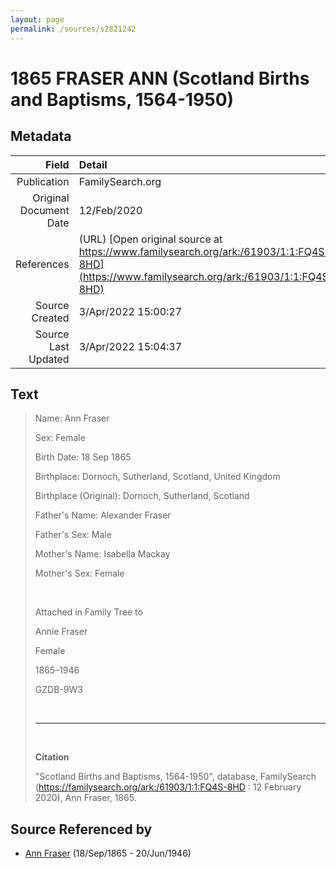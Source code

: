 ```yaml
---
layout: page
permalink: /sources/s2821242
---
```


# 1865 FRASER ANN (Scotland Births and Baptisms, 1564-1950)

## Metadata

Field | Detail
---:|:---
Publication | FamilySearch.org
Original Document Date | 12/Feb/2020
References | (URL) [Open original source at https://www.familysearch.org/ark:/61903/1:1:FQ4S-8HD](https://www.familysearch.org/ark:/61903/1:1:FQ4S-8HD)
Source Created | 3/Apr/2022 15:00:27
Source Last Updated | 3/Apr/2022 15:04:37

## Text

> Name: Ann Fraser
>
> Sex: Female
>
> Birth Date: 18 Sep 1865
>
> Birthplace: Dornoch, Sutherland, Scotland, United Kingdom
>
> Birthplace (Original): Dornoch, Sutherland, Scotland
>
> Father's Name: Alexander Fraser
>
> Father's Sex: Male
>
> Mother's Name: Isabella Mackay
>
> Mother's Sex: Female
>
> <br/>
>
> Attached in Family Tree to
>
> Annie Fraser
>
> Female
>
> 1865–1946
>
> GZDB-9W3
>
> <br/>
>
> ---
>
> <br/>
>
> **Citation**
>
> "Scotland Births and Baptisms, 1564-1950", database, FamilySearch (https://familysearch.org/ark:/61903/1:1:FQ4S-8HD : 12 February 2020), Ann Fraser, 1865.
>

## Source Referenced by

* [Ann Fraser](../people/@70425788@-ann-fraser-b1865-9-18-d1946-6-20.md) (18/Sep/1865 - 20/Jun/1946)
